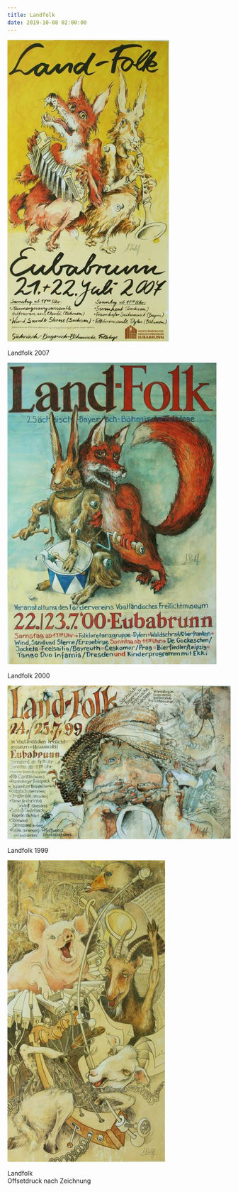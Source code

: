 ```yaml
---
title: Landfolk
date: 2019-10-08 02:00:00
---
```

![Landfolk 2007](/img/plakate/landfolk-2007.jpg)

Landfolk 2007

![Landfolk 2000](/img/plakate/landfolk-2000.jpg)

Landfolk 2000

![Landfolk 1999](/img/plakate/landfolk-1999.jpg)

Landfolk 1999

![Landfolk](/img/plakate/landfolk.jpg)

Landfolk<br>
Offsetdruck nach Zeichnung
